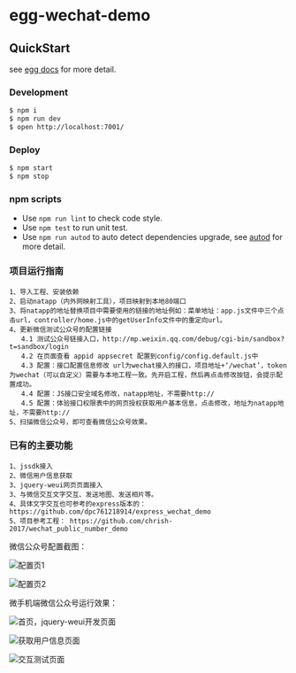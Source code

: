 # egg-wechat-demo


## QuickStart

<!-- add docs here for user -->

see [egg docs][egg] for more detail.

### Development

```bash
$ npm i
$ npm run dev
$ open http://localhost:7001/
```

### Deploy

```bash
$ npm start
$ npm stop
```

### npm scripts

- Use `npm run lint` to check code style.
- Use `npm test` to run unit test.
- Use `npm run autod` to auto detect dependencies upgrade, see [autod](https://www.npmjs.com/package/autod) for more detail.


[egg]: https://eggjs.org

### 项目运行指南

```
1、导入工程、安装依赖
2、启动natapp（内外网映射工具），项目映射到本地80端口
3、将natapp的地址替换项目中需要使用的链接的地址例如：菜单地址：app.js文件中三个点击url，controller/home.js中的getUserInfo文件中的重定向url。
4、更新微信测试公众号的配置链接
   4.1 测试公众号链接入口，http://mp.weixin.qq.com/debug/cgi-bin/sandbox?t=sandbox/login
   4.2 在页面查看 appid appsecret 配置到config/config.default.js中
   4.3 配置：接口配置信息修改 url为wechat接入的接口，项目地址+‘/wechat’，token为wechat（可以自定义）需要与本地工程一致。先开启工程，然后再点击修改按钮，会提示配置成功。
   4.4 配置：JS接口安全域名修改，natapp地址，不需要http://
   4.5 配置：体验接口权限表中的网页授权获取用户基本信息，点击修改，地址为natapp地址，不需要http://
5、扫描微信公众号，即可查看微信公众号效果。
```
### 已有的主要功能
```
1、jssdk接入
2、微信用户信息获取
3、jquery-weui网页页面接入
3、与微信交互文字交互、发送地图、发送相片等。
4、具体文字交互也可参考的express版本的： https://github.com/dpc761218914/express_wechat_demo
5、项目参考工程： https://github.com/chrish-2017/wechat_public_number_demo
```

微信公众号配置截图：

![配置页1](https://upload-images.jianshu.io/upload_images/2227968-f0aed7bf4bde33e5.png?imageMogr2/auto-orient/strip%7CimageView2/2/w/1240)

![配置页2](https://upload-images.jianshu.io/upload_images/2227968-32a0b120450c1073.png?imageMogr2/auto-orient/strip%7CimageView2/2/w/1240)

微手机端微信公众号运行效果：

![首页，jquery-weui开发页面](https://upload-images.jianshu.io/upload_images/2227968-557cc1f144ccaab1.png?imageMogr2/auto-orient/strip%7CimageView2/2/w/1240)


![获取用户信息页面](https://upload-images.jianshu.io/upload_images/2227968-1f42f9ef6cebafee.png?imageMogr2/auto-orient/strip%7CimageView2/2/w/1240)

![交互测试页面](https://upload-images.jianshu.io/upload_images/2227968-2b90a7b819b89c59.png?imageMogr2/auto-orient/strip%7CimageView2/2/w/1240)